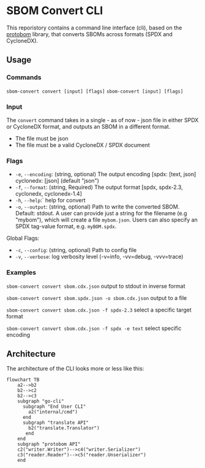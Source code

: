 # SBOM Convert CLI
This reporistory contains a command line interface (cli), based on the [protobom](https://github.com/bom-squad/protobom) library, that converts SBOMs across formats (SPDX and CycloneDX).


## Usage

### Commands
`sbom-convert convert [input] [flags]`
`sbom-convert [input] [flags]`

### Input
The `convert` command takes in a single - as of now - json file in either SPDX or CycloneDX format, and outputs an SBOM in a different format. 
- The file must be json
- The file must be a valid CycloneDX / SPDX document

### Flags
- `-e`, `--encoding`: (string, optional) The output encoding [spdx: [text, json] cyclonedx: [json] (default "json")
- `-f`, `--format`: (string, Required) The output format [spdx, spdx-2.3, cyclonedx, cyclonedx-1.4]
- `-h`, `--help`:` help for convert
- `-o`, `--output`:  (string, optional) Path to write the converted SBOM. Default: stdout. A user can provide just a string for the filename (e.g "mybom"), which will create a file `mybom.json`. Users can also specify an SPDX tag-value format, e.g. `myBOM.spdx`. 

Global Flags:
- `-c`, `--config`: (string, optional) Path to config file
- `-v`, `--verbose`: log verbosity level (-v=info, -vv=debug, -vvv=trace)


### Examples
`sbom-convert convert sbom.cdx.json`                     output to stdout in inverse format  

`sbom-convert convert sbom.spdx.json -o sbom.cdx.json`   output to a file  

`sbom-convert convert sbom.cdx.json -f spdx-2.3`         select a specific target format  

`sbom-convert convert sbom.cdx.json -f spdx -e text`   	 select specific encoding  



## Architecture 

The architecture of the CLI looks more or less like this:

```mermaid
flowchart TB
    a2-->b2
    b2-->c2
    b2-->c3
    subgraph "go-cli"
      subgraph "End User CLI"
        a2("internal/cmd")
      end
      subgraph "translate API"
        b2("translate.Translator")
       end
    end
    subgraph "protobom API"
    c2("writer.Writer")-->c4("writer.Serializer")
    c3("reader.Reader")-->c5("reader.Unserializer")
    end
```